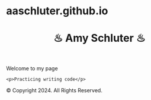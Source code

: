 # aaschluter.github.io
<!DOCTYPE html>
<html lang="en">
<head>
  <meta charset="utf-8">
</head>
<body>
  <header>
    <h1>&#9832; Amy Schluter &#9832;</h1>
  </header>
  <div id="intro">
    <p>Welcome to my page</p>

    <p>Practicing writing code</p>
  </div>
<footer>
  <p>&copy; Copyright 2024. All Rights Reserved.</p>
</footer>
</body>
</html>
  
